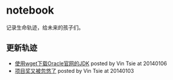 notebook
========

记录生命轨迹，给未来的孩子们。


更新轨迹
----
* [使用wget下载Oracle官网的JDK](https://github.com/vintsie/notebook/blob/master/_2014/_2014_01_03_wget_java_using_sh.md) posted by Vin Tsie at 20140106
* [项目奖又被忽悠了](https://github.com/vintsie/notebook/blob/master/_2014/_2014_01_03_%E9%A1%B9%E7%9B%AE%E5%A5%96%E5%8F%88%E8%A2%AB%E5%BF%BD%E6%82%A0%E4%BA%86.md "项目奖又被忽悠了")   posted by Vin Tsie at 20140103
